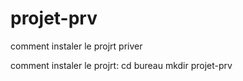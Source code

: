 # projet-prv

comment instaler le projrt
priver

comment instaler le projrt:
cd bureau
mkdir projet-prv